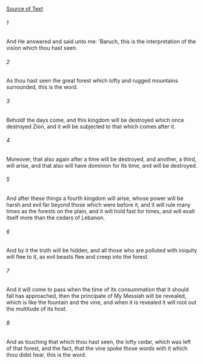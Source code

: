 [Source of Text](https://github.com/scrollmapper/bible_databases_deuterocanonical)

###### 1
And He answered and said unto me: 'Baruch, this is the interpretation of the vision which thou hast seen.

###### 2
As thou hast seen the great forest which lofty and rugged mountains surrounded, this is the word.

###### 3
Behold! the days come, and this kingdom will be destroyed which once destroyed Zion, and it will be subjected to that which comes after it.

###### 4
Moreover, that also again after a time will be destroyed, and another, a third, will arise, and that also will have dominion for its time, and will be destroyed.

###### 5
And after these things a fourth kingdom will arise, whose power will be harsh and evil far beyond those which were before it, and it will rule many times as the forests on the plain, and it will hold fast for times, and will exalt itself more than the cedars of Lebanon.

###### 6
And by it the truth will be hidden, and all those who are polluted with iniquity will flee to it, as evil beasts flee and creep into the forest.

###### 7
And it will come to pass when the time of its consummation that it should fall has approached, then the principate of My Messiah will be revealed, which is like the fountain and the vine, and when it is revealed it will root out the multitude of its host.

###### 8
And as touching that which thou hast seen, the lofty cedar, which was left of that forest, and the fact, that the vine spoke those words with it which thou didst hear, this is the word.